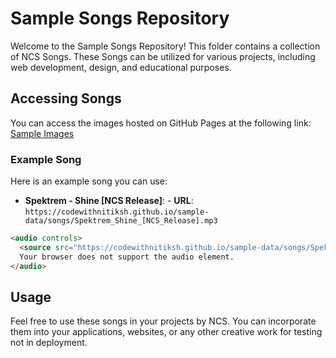 # Sample Songs Repository
Welcome to the Sample Songs Repository! This folder contains a collection of NCS Songs. These Songs can be utilized for various projects, including web development, design, and educational purposes.

## Accessing Songs
You can access the images hosted on GitHub Pages at the following link:
[Sample Images](https://codewithnitiksh.github.io/sample-data/songs/)

### Example Song
Here is an example song you can use:
- **Spektrem - Shine [NCS Release]**: - **URL**: `https://codewithnitiksh.github.io/sample-data/songs/Spektrem_Shine_[NCS_Release].mp3`
```html
<audio controls>
  <source src="https://codewithnitiksh.github.io/sample-data/songs/Spektrem_Shine_[NCS_Release].mp3" type="audio/mpeg">
  Your browser does not support the audio element.
</audio>
```
## Usage
Feel free to use these songs in your projects by NCS. You can incorporate them into your applications, websites, or any other creative work for testing not in deployment.
